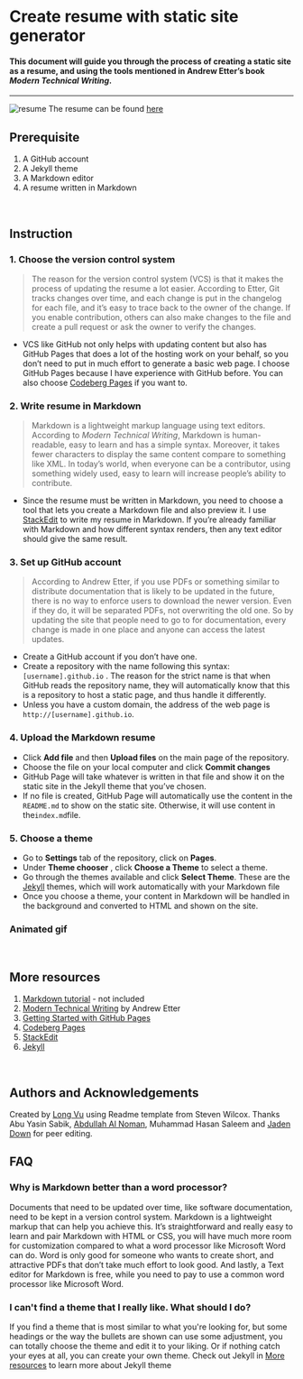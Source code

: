 
# Create resume with static site generator

#### This document will guide you through the process of creating a static site as a resume, and using the tools mentioned in Andrew Etter’s book *Modern Technical Writing*.
---
![resume](GIF.gif)
The resume can be found [here](https://louismacvux.github.io/)

## Prerequisite
1. A GitHub account
2. A Jekyll theme
3. A Markdown editor 
4. A resume written in Markdown
<br>

## Instruction
### 1. Choose the version control system 
 >The reason for the version control system (VCS) is that it makes the process of updating the resume a lot easier. According to Etter, Git tracks changes over time, and each change is put in the changelog for each file, and it’s easy to trace back to the owner of the change. If you enable contribution, others can also make changes to the file and create a pull request or ask the owner to verify the changes.
 - VCS like GitHub not only helps with updating content but also has GitHub Pages that does a lot of the hosting work on your behalf, so you don’t need to put in much effort to generate a basic web page. I choose GitHub Pages because I have experience with GitHub before. You can also choose [Codeberg Pages](https://codeberg.org/) if you want to. 

### 2. Write resume in Markdown
 >Markdown is a lightweight markup language using text editors. According to *Modern Technical Writing*, Markdown is human-readable, easy to learn and has a simple syntax. Moreover, it takes fewer characters to display the same content compare to something like XML. In today’s world, when everyone can be a contributor, using something widely used, easy to learn will increase people’s ability to contribute.
 - Since the resume must be written in Markdown, you need to choose a tool that lets you create a Markdown file and also preview it. I use [StackEdit](https://stackedit.io/) to write my resume in Markdown. If you’re already familiar with Markdown and how different syntax renders, then any text editor should give the same result. 

### 3. Set up GitHub account 
>According to Andrew Etter, if you use PDFs or something similar to distribute documentation that is likely to be updated in the future, there is no way to enforce users to download the newer version. Even if they do, it will be separated PDFs, not overwriting the old one. So by updating the site that people need to go to for documentation, every change is made in one place and anyone can access the latest updates.
 - Create a GitHub account if you don’t have one. 
 - Create a repository with the name following this syntax: `[username].github.io` . The reason for the strict name is that when GitHub reads the repository name, they will automatically know that this is a repository to host a static page, and thus handle it differently. 
  - Unless you have a custom domain, the address of the web page is  `http://[username].github.io`. 

### 4. Upload the Markdown resume
- Click **Add file** and then **Upload files** on the main page of the repository. 
- Choose the file on your local computer and click **Commit changes**
- GitHub Page will take whatever is written in that file and show it on the static site in the Jekyll theme that you’ve chosen.
- If no file is created, GitHub Page will automatically use the content in the `README.md` to show on the static site.  Otherwise,  it will use content in the`index.md`file.

### 5. Choose a theme 
- Go to **Settings** tab of the repository, click on **Pages**. 
- Under **Theme chooser** , click **Choose a Theme** to select a theme. 
- Go through the themes available and click **Select Theme**. These are the [Jekyll](https://jekyllrb.com/docs/themes/) themes, which will work automatically with your Markdown file
-  Once you choose a theme, your content in Markdown will be handled in the background and converted to HTML and shown on the site.
### Animated gif
<br>

## More resources
1. [Markdown tutorial](google.com) - not included
2. [Modern Technical Writing](https://www.amazon.com/Modern-Technical-Writing-Introduction-Documentation-ebook/dp/B01A2QL9SS/) by Andrew Etter
3. [Getting Started with GitHub Pages](https://guides.github.com/features/pages/)
4.  [Codeberg Pages](https://codeberg.org/)
5. [StackEdit](https://stackedit.io/)
6. [Jekyll](https://jekyllrb.com/docs/themes/)
<br>

## Authors and Acknowledgements
Created by [Long Vu](https://github.com/louismacvux) using Readme template from Steven Wilcox. 
Thanks Abu Yasin Sabik, [Abdullah Al Noman](https://github.com/nomanaa), Muhammad Hasan Saleem and [Jaden Down](https://github.com/jpdown) for peer editing.
<br>

## FAQ
### Why is Markdown better than a word processor?
Documents that need to be updated over time, like software documentation, need to be kept in a version control system. Markdown is a lightweight markup that can help you achieve this. It’s straightforward and really easy to learn and pair Markdown with HTML or CSS, you will have much more room for customization compared to what a word processor like Microsoft Word can do. Word is only good for someone who wants to create short, and attractive PDFs that don’t take much effort to look good. And lastly, a Text editor for Markdown is free, while you need to pay to use a common word processor like Microsoft Word.

### I can't find a theme that I really like. What should I do?
If you find a theme that is most similar to what you're looking for, but some headings or the way the bullets are shown can use some adjustment, you can totally choose the theme and edit it to your liking. Or if nothing catch your eyes at all, you can create your own theme. Check out Jekyll in [More resources](https://github.com/louismacvux/louismacvux.github.io#more-resources)  to learn more about Jekyll theme



